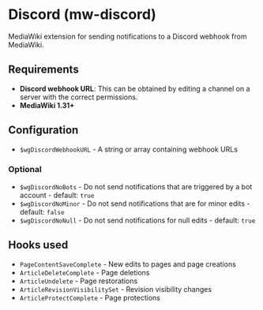 # Discord (mw-discord)
MediaWiki extension for sending notifications to a Discord webhook from MediaWiki.

## Requirements
- **Discord webhook URL**: This can be obtained by editing a channel on a server with the correct permissions.
- **MediaWiki 1.31+**

## Configuration
- `$wgDiscordWebhookURL` - A string or array containing webhook URLs

### Optional

- `$wgDiscordNoBots` - Do not send notifications that are triggered by a bot account - default: `true`
- `$wgDiscordNoMinor` - Do not send notifications that are for minor edits - default: `false`
- `$wgDiscordNoNull` - Do not send notifications for null edits - default: `true`

## Hooks used
- `PageContentSaveComplete` - New edits to pages and page creations
- `ArticleDeleteComplete` - Page deletions
- `ArticleUndelete` - Page restorations
- `ArticleRevisionVisibilitySet` - Revision visibility changes
- `ArticleProtectComplete` - Page protections